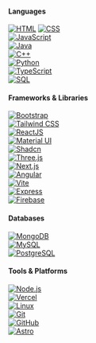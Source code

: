 #### Languages
[![HTML](https://img.shields.io/badge/-HTML-000?&logo=html5)](https://developer.mozilla.org/en-US/docs/Web/HTML)  [![CSS](https://img.shields.io/badge/-CSS-000?&logo=css3)](https://developer.mozilla.org/en-US/docs/Web/CSS)  
[![JavaScript](https://img.shields.io/badge/-JavaScript-000?&logo=javascript)](https://developer.mozilla.org/en-US/docs/Web/JavaScript)  
[![Java](https://img.shields.io/badge/-Java-000?&logo=java)](https://www.oracle.com/java)  
[![C++](https://img.shields.io/badge/-C++-000?&logo=c%2b%2b&logoColor=00599C)](https://isocpp.org)  
[![Python](https://img.shields.io/badge/-Python-000?&logo=python)](https://www.python.org)  
[![TypeScript](https://img.shields.io/badge/-TypeScript-000?&logo=typescript)](https://www.typescriptlang.org)  
[![SQL](https://img.shields.io/badge/-SQL-000?&logo=postgresql)](https://en.wikipedia.org/wiki/SQL)

#### Frameworks & Libraries
[![Bootstrap](https://img.shields.io/badge/-Bootstrap-000?&logo=bootstrap)](https://getbootstrap.com)  
[![Tailwind CSS](https://img.shields.io/badge/-Tailwind_CSS-000?&logo=tailwindcss)](https://tailwindcss.com)  
[![ReactJS](https://img.shields.io/badge/-ReactJS-000?&logo=react)](https://reactjs.org)  
[![Material UI](https://img.shields.io/badge/-Material_UI-000?&logo=mui)](https://mui.com)  
[![Shadcn](https://img.shields.io/badge/-Shadcn-000)](https://ui.shadcn.com)  
[![Three.js](https://img.shields.io/badge/-Three.js-000?&logo=three.js)](https://threejs.org)  
[![Next.js](https://img.shields.io/badge/-Next.js-000?&logo=next.js)](https://nextjs.org)  
[![Angular](https://img.shields.io/badge/-Angular-000?&logo=angular)](https://angular.io)  
[![Vite](https://img.shields.io/badge/-Vite-000?&logo=vite)](https://vitejs.dev)  
[![Express](https://img.shields.io/badge/-Express-000?&logo=express)](https://expressjs.com)  
[![Firebase](https://img.shields.io/badge/-Firebase-000?&logo=firebase)](https://firebase.google.com)

#### Databases
[![MongoDB](https://img.shields.io/badge/-MongoDB-000?&logo=mongodb)](https://www.mongodb.com)  
[![MySQL](https://img.shields.io/badge/-MySQL-000?&logo=mysql)](https://www.mysql.com)  
[![PostgreSQL](https://img.shields.io/badge/-PostgreSQL-000?&logo=postgresql)](https://www.postgresql.org)

#### Tools & Platforms
[![Node.js](https://img.shields.io/badge/-Node.js-000?&logo=node.js)](https://nodejs.org)  
[![Vercel](https://img.shields.io/badge/-Vercel-000?&logo=vercel)](https://vercel.com)  
[![Linux](https://img.shields.io/badge/-Linux-000?&logo=linux)](https://www.linux.org)  
[![Git](https://img.shields.io/badge/-Git-000?&logo=git)](https://git-scm.com)  
[![GitHub](https://img.shields.io/badge/-GitHub-000?&logo=github)](https://github.com)  
[![Astro](https://img.shields.io/badge/-Astro-000?&logo=astro)](https://astro.build)
